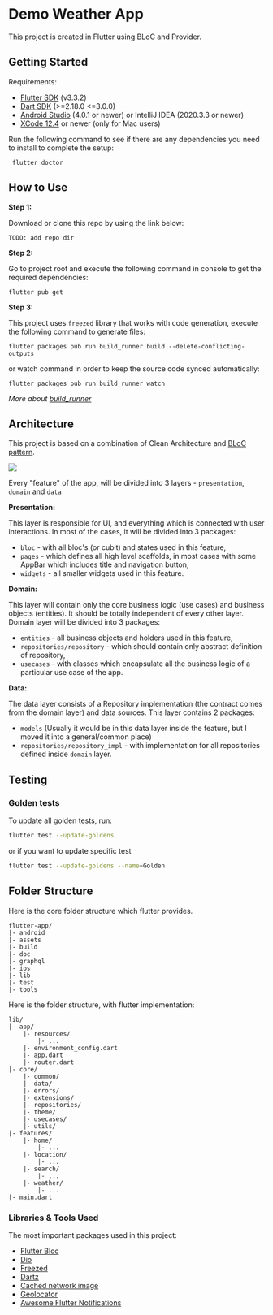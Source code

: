 # Demo Weather App

This project is created in Flutter using BLoC and Provider.

## Getting Started

Requirements:
- [Flutter SDK](https://flutter.dev/docs/get-started/install) (v3.3.2)
- [Dart SDK](https://dart.dev/get-dart) (>=2.18.0 <=3.0.0)
- [Android Studio](https://developer.android.com/studio) (4.0.1 or newer) or IntelliJ IDEA (2020.3.3 or newer)
- [XCode 12.4](https://developer.apple.com/xcode/) or newer (only for Mac users)

Run the following command to see if there are any dependencies you need to install to complete the setup:
```shell
 flutter doctor
```

## How to Use

**Step 1:**

Download or clone this repo by using the link below:

```
TODO: add repo dir
```

**Step 2:**

Go to project root and execute the following command in console to get the required dependencies:

```
flutter pub get 
```

**Step 3:**

This project uses `freezed` library that works with code generation, execute the following command to generate files:

```
flutter packages pub run build_runner build --delete-conflicting-outputs
```

or watch command in order to keep the source code synced automatically:

```
flutter packages pub run build_runner watch
```

*More about [build_runner](https://dart.dev/tools/build_runner)*


## Architecture

This project is based on a combination of Clean Architecture and [BLoC pattern](https://bloclibrary.dev/#/).

![](https://i0.wp.com/resocoder.com/wp-content/uploads/2019/08/Clean-Architecture-Flutter-Diagram.png?w=556&ssl=1)

Every "feature" of the app, will be divided into 3 layers - `presentation`, `domain` and `data`

**Presentation:**

This layer is responsible for UI, and everything which is connected with user interactions.
In most of the cases, it will be divided into 3 packages:
* `bloc` - with all bloc's (or cubit) and states used in this feature,
* `pages` - which defines all high level scaffolds, in most cases with some AppBar which includes title and navigation button,
* `widgets` - all smaller widgets used in this feature.

**Domain:**

This layer will contain only the core business logic (use cases) and business objects (entities). It should be totally independent of every other layer.
Domain layer will be divided into 3 packages:
* `entities` - all business objects and holders used in this feature,
* `repositories/repository` - which should contain only abstract definition of repository,
* `usecases` - with classes which encapsulate all the business logic of a particular use case of the app.

**Data:**

The data layer consists of a Repository implementation (the contract comes from the domain layer) and data sources.
This layer contains 2 packages:
* `models` (Usually it would be in this data layer inside the feature, but I moved it into a general/common place)
* `repositories/repository_impl` - with implementation for all repositories defined inside `domain` layer.

## Testing

### Golden tests
To update all golden tests, run:
```sh
flutter test --update-goldens
```
or if you want to update specific test
```sh
flutter test --update-goldens --name=Golden
```

## Folder Structure

Here is the core folder structure which flutter provides.

```
flutter-app/
|- android
|- assets
|- build
|- doc
|- graphql
|- ios
|- lib
|- test
|- tools
```

Here is the folder structure, with flutter implementation:

```
lib/
|- app/
    |- resources/
        |- ...
    |- environment_config.dart
    |- app.dart
    |- router.dart
|- core/
    |- common/
    |- data/
    |- errors/
    |- extensions/
    |- repositories/
    |- theme/
    |- usecases/
    |- utils/
|- features/
    |- home/
        |- ...
    |- location/
        |- ...
    |- search/
        |- ...
    |- weather/
        |- ...
|- main.dart
```

### Libraries & Tools Used

The most important packages used in this project:

* [Flutter Bloc](https://pub.dev/packages/flutter_bloc)
* [Dio](https://pub.dev/packages/dio)
* [Freezed](https://pub.dev/packages/freezed)
* [Dartz](https://pub.dev/packages/dartz)
* [Cached network image](https://pub.dev/packages/cached_network_image)
* [Geolocator](https://pub.dev/packages/geolocator/)
* [Awesome Flutter Notifications](https://pub.dev/packages/awesome_notifications#scheduling-a-notification)